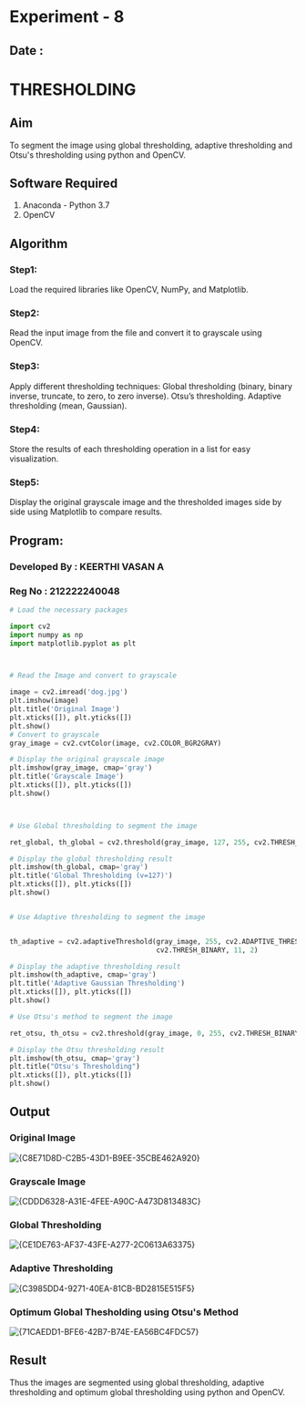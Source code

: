 # Experiment - 8
## Date : 
# THRESHOLDING
## Aim
To segment the image using global thresholding, adaptive thresholding and Otsu's thresholding using python and OpenCV.

## Software Required
1. Anaconda - Python 3.7
2. OpenCV

## Algorithm

### Step1:
Load the required libraries like OpenCV, NumPy, and Matplotlib.

### Step2:
Read the input image from the file and convert it to grayscale using OpenCV.

### Step3:
Apply different thresholding techniques: Global thresholding (binary, binary inverse, truncate, to zero, to zero inverse). Otsu’s thresholding. Adaptive thresholding (mean, Gaussian).
### Step4:
Store the results of each thresholding operation in a list for easy visualization.

### Step5:
Display the original grayscale image and the thresholded images side by side using Matplotlib to compare results.

## Program:

### Developed By : KEERTHI VASAN A
### Reg No : 212222240048

```py
# Load the necessary packages

import cv2
import numpy as np
import matplotlib.pyplot as plt



# Read the Image and convert to grayscale

image = cv2.imread('dog.jpg')
plt.imshow(image)
plt.title('Original Image')
plt.xticks([]), plt.yticks([])
plt.show()
# Convert to grayscale
gray_image = cv2.cvtColor(image, cv2.COLOR_BGR2GRAY)

# Display the original grayscale image
plt.imshow(gray_image, cmap='gray')
plt.title('Grayscale Image')
plt.xticks([]), plt.yticks([])
plt.show()



# Use Global thresholding to segment the image

ret_global, th_global = cv2.threshold(gray_image, 127, 255, cv2.THRESH_BINARY)

# Display the global thresholding result
plt.imshow(th_global, cmap='gray')
plt.title('Global Thresholding (v=127)')
plt.xticks([]), plt.yticks([])
plt.show()


# Use Adaptive thresholding to segment the image


th_adaptive = cv2.adaptiveThreshold(gray_image, 255, cv2.ADAPTIVE_THRESH_GAUSSIAN_C,
                                    cv2.THRESH_BINARY, 11, 2)

# Display the adaptive thresholding result
plt.imshow(th_adaptive, cmap='gray')
plt.title('Adaptive Gaussian Thresholding')
plt.xticks([]), plt.yticks([])
plt.show()

# Use Otsu's method to segment the image 

ret_otsu, th_otsu = cv2.threshold(gray_image, 0, 255, cv2.THRESH_BINARY + cv2.THRESH_OTSU)

# Display the Otsu thresholding result
plt.imshow(th_otsu, cmap='gray')
plt.title("Otsu's Thresholding")
plt.xticks([]), plt.yticks([])
plt.show()

```
## Output

### Original Image

![{C8E71D8D-C2B5-43D1-B9EE-35CBE462A920}](https://github.com/user-attachments/assets/2f385e1d-624c-4000-a56e-0467d4737edb)

### Grayscale Image

![{CDDD6328-A31E-4FEE-A90C-A473D813483C}](https://github.com/user-attachments/assets/5141d84d-09af-4b6a-8a2a-90f8f5637c0c)


### Global Thresholding
![{CE1DE763-AF37-43FE-A277-2C0613A63375}](https://github.com/user-attachments/assets/22da4410-c32f-4f5b-a248-49642af96470)


### Adaptive Thresholding
![{C3985DD4-9271-40EA-81CB-BD2815E515F5}](https://github.com/user-attachments/assets/47762a25-a39e-4e92-930b-e99b383a2ecf)


### Optimum Global Thesholding using Otsu's Method
![{71CAEDD1-BFE6-42B7-B74E-EA56BC4FDC57}](https://github.com/user-attachments/assets/3b314af7-97ff-4991-a01e-60542d4293c5)



## Result
Thus the images are segmented using global thresholding, adaptive thresholding and optimum global thresholding using python and OpenCV.

